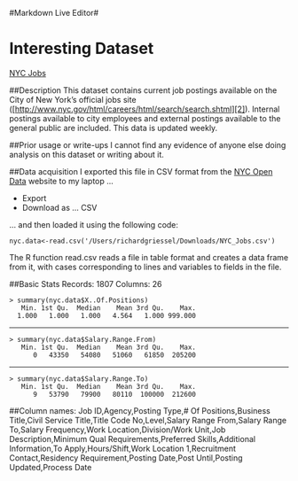 #Markdown Live Editor#
# Interesting Dataset

[NYC Jobs][1]

##Description
This dataset contains current job postings available on the City of New York’s official jobs site ([http://www.nyc.gov/html/careers/html/search/search.shtml][2]). Internal postings available to city employees and external postings available to the general public are included. This data is updated weekly.

##Prior usage or write-ups
I cannot find any evidence of anyone else doing analysis on this dataset or writing about it.

##Data acquisition
I exported this file in CSV format from the [NYC Open Data][1] website to my laptop ...

 - Export
 - Download as ... CSV

... and then loaded it using the following code:

    nyc.data<-read.csv('/Users/richardgriessel/Downloads/NYC_Jobs.csv')

The R function read.csv reads a file in table format and creates a data frame from it, with cases corresponding to lines and variables to fields in the file.

##Basic Stats
Records: 1807
Columns: 26

    > summary(nyc.data$X..Of.Positions)
       Min. 1st Qu.  Median    Mean 3rd Qu.    Max. 
      1.000   1.000   1.000   4.564   1.000 999.000 
    
----------

    > summary(nyc.data$Salary.Range.From)
       Min. 1st Qu.  Median    Mean 3rd Qu.    Max. 
          0   43350   54080   51060   61850  205200
    
----------

    > summary(nyc.data$Salary.Range.To)
       Min. 1st Qu.  Median    Mean 3rd Qu.    Max. 
          9   53790   79900   80110  100000  212600 

##Column names:
Job ID,Agency,Posting Type,# Of Positions,Business Title,Civil Service Title,Title Code No,Level,Salary Range From,Salary Range To,Salary Frequency,Work Location,Division/Work Unit,Job Description,Minimum Qual Requirements,Preferred Skills,Additional Information,To Apply,Hours/Shift,Work Location 1,Recruitment Contact,Residency Requirement,Posting Date,Post Until,Posting Updated,Process Date


  [1]: https://data.cityofnewyork.us/Business/NYC-Jobs/kpav-sd4t
  [2]: http://www.nyc.gov/html/careers/html/search/search.shtml

